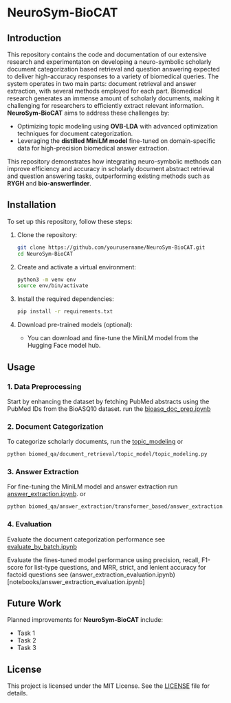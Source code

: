 # NeuroSym-BioCAT

## Introduction
This repository contains the code and documentation of our extensive research and experimentaton on developing a neuro-symbolic scholarly document categorization based retrieval and question answering expected to deliver high-accuracy responses to a variety of biomedical queries. The system operates in two main parts: document retrieval and answer extraction, with several methods employed for each part. 
Biomedical research generates an immense amount of scholarly documents, making it challenging for researchers to efficiently extract relevant information. **NeuroSym-BioCAT** aims to address these challenges by:
- Optimizing topic modeling using **OVB-LDA** with advanced optimization techniques for document categorization.
- Leveraging the **distilled MiniLM model** fine-tuned on domain-specific data for high-precision biomedical answer extraction.

This repository demonstrates how integrating neuro-symbolic methods can improve efficiency and accuracy in scholarly document abstract retrieval and question answering tasks, outperforming existing methods such as **RYGH** and **bio-answerfinder**.

## Installation

To set up this repository, follow these steps:

1. Clone the repository:
   ```bash
   git clone https://github.com/yourusername/NeuroSym-BioCAT.git
   cd NeuroSym-BioCAT
   ```

2. Create and activate a virtual environment:
   ```bash
   python3 -m venv env
   source env/bin/activate
   ```

3. Install the required dependencies:
   ```bash
   pip install -r requirements.txt
   ```

4. Download pre-trained models (optional):
   - You can download and fine-tune the MiniLM model from the Hugging Face model hub.

## Usage

### 1. **Data Preprocessing**
Start by enhancing the dataset by fetching PubMed abstracts using the PubMed IDs from the BioASQ10 dataset. run the [bioasq_doc_prep.ipynb](notebooks/bioasq_doc_prep.ipynb)

### 2. **Document Categorization**
To categorize scholarly documents, run the [topic_modeling](notebooks/topic_modeling.ipynb)
or 
```bash
python biomed_qa/document_retrieval/topic_model/topic_modeling.py
```

### 3. **Answer Extraction**
For fine-tuning the MiniLM model and answer extraction run [answer_extraction.ipynb](notebooks/answer_extraction.ipynb). or
```bash
python biomed_qa/answer_extraction/transformer_based/answer_extraction.py
```

### 4. **Evaluation**
Evaluate the document categorization performance see [evaluate_by_batch.ipynb](notebooks/evaluate_by_batch.ipynb)

Evaluate the fines-tuned model performance using precision, recall, F1-score for list-type questions, and MRR, strict, and lenient accuracy for factoid questions see (answer_extraction_evaluation.ipynb)[notebooks/answer_extraction_evaluation.ipynb]

## Future Work

Planned improvements for **NeuroSym-BioCAT** include:
- Task 1
- Task 2
- Task 3

## License

This project is licensed under the MIT License. See the [LICENSE](LICENSE) file for details.
